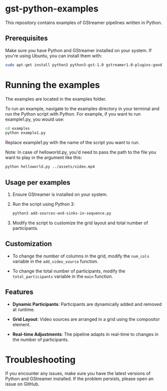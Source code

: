 # gst-python-examples

This repository contains examples of GStreamer pipelines written in Python.

## Prerequisites

Make sure you have Python and GStreamer installed on your system. If you're using Ubuntu, you can install them with:

```bash
sudo apt-get install python3 python3-gst-1.0 gstreamer1.0-plugins-good
```

# Running the examples

The examples are located in the examples folder.

To run an example, navigate to the examples directory in your terminal and run the Python script with Python. For example, if you want to run example1.py, you would use:

```bash
cd examples
python example1.py
```

Replace example1.py with the name of the script you want to run.

Note: In case of helloworld.py, you'd need to pass the path to the file you want to play in the argument like this:

```bash
python helloworld.py ../assets/video.mp4
```

## Usage per examples

1. Ensure GStreamer is installed on your system.

2. Run the script using Python 3:

    ```bash
    python3 add-sources-and-sinks-in-sequence.py
    ```

3. Modify the script to customize the grid layout and total number of participants.

## Customization

- To change the number of columns in the grid, modify the `num_cols` variable in the `add_video_source` function.
  
- To change the total number of participants, modify the `total_participants` variable in the `main` function.

## Features

- **Dynamic Participants**: Participants are dynamically added and removed at runtime.

- **Grid Layout**: Video sources are arranged in a grid using the compositor element.

- **Real-time Adjustments**: The pipeline adapts in real-time to changes in the number of participants.


# Troubleshooting
If you encounter any issues, make sure you have the latest versions of Python and GStreamer installed. If the problem persists, please open an issue on GitHub.
